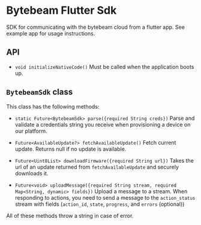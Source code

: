 # Bytebeam Flutter Sdk

SDK for communicating with the bytebeam cloud from a flutter app. See example app for usage instructions.

## API

* `void initializeNativeCode()`
Must be called when the application boots up.

## `BytebeamSdk` class

This class has the following methods:

* `static Future<BytebeamSdk> parse({required String creds})`
Parse and validate a credentials string you receive when provisioning a device on our platform.

* `Future<AvailableUpdate?> fetchAvailableUpdate()`
Fetch current update. Returns null if no update is available.

* `Future<Uint8List> downloadFirmware({required String url})`
Takes the url of an update returned from `fetchAvailableUpdate` and securely downloads it.

* `Future<void> uploadMessage({required String stream, required Map<String, dynamic> fields})`
Upload a message to a stream. 
When responding to actions, you need to send a message to the `action_status` stream with fields 
(`action_id`, `state`, `progress`, and `errors` (optional))

All of these methods throw a string in case of error.